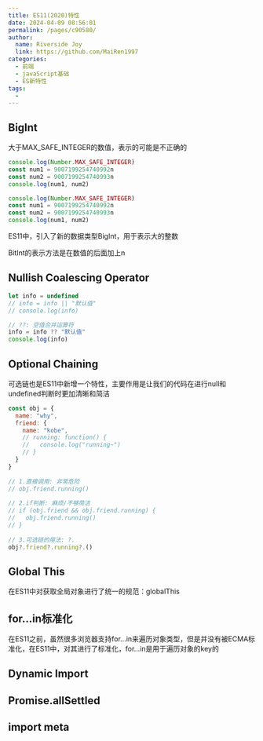 ```yaml
---
title: ES11(2020)特性
date: 2024-04-09 08:56:01
permalink: /pages/c90580/
author:
  name: Riverside Joy
  link: https://github.com/MaiRen1997
categories:
  - 前端
  - javaScript基础
  - ES新特性
tags:
  - 
---
```


## BigInt

大于MAX_SAFE_INTEGER的数值，表示的可能是不正确的

```js
console.log(Number.MAX_SAFE_INTEGER)
const num1 = 9007199254740992n
const num2 = 9007199254740993n
console.log(num1, num2)

console.log(Number.MAX_SAFE_INTEGER)
const num1 = 9007199254740992n
const num2 = 9007199254740993n
console.log(num1, num2)
```

ES11中，引入了新的数据类型BigInt，用于表示大的整数

BitInt的表示方法是在数值的后面加上n

## Nullish Coalescing Operator

```js
let info = undefined
// info = info || "默认值"
// console.log(info)

// ??: 空值合并运算符
info = info ?? "默认值"
console.log(info)
```

## Optional Chaining

可选链也是ES11中新增一个特性，主要作用是让我们的代码在进行null和undefined判断时更加清晰和简洁

```js
const obj = {
  name: "why",
  friend: {
    name: "kobe",
    // running: function() {
    //   console.log("running~")
    // }
  }
}
 
// 1.直接调用: 非常危险
// obj.friend.running()
 
// 2.if判断: 麻烦/不够简洁
// if (obj.friend && obj.friend.running) {
//   obj.friend.running()
// }
 
// 3.可选链的用法: ?.
obj?.friend?.running?.()
```

## Global This

在ES11中对获取全局对象进行了统一的规范：globalThis

## for…in标准化

在ES11之前，虽然很多浏览器支持for…in来遍历对象类型，但是并没有被ECMA标准化，在ES11中，对其进行了标准化，for…in是用于遍历对象的key的

## Dynamic Import

## Promise.allSettled

## import meta











